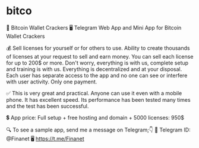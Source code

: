 # bitco 
🔐 Bitcoin Wallet Crackers
🖥️ Telegram Web App and Mini App for Bitcoin Wallet Crackers

💰 Sell licenses for yourself or for others to use.
Ability to create thousands of licenses at your request to sell and earn money.
You can sell each license for up to 200$ or more.
Don't worry, everything is with us, complete setup and training is with us.
Everything is decentralized and at your disposal.
Each user has separate access to the app and no one can see or interfere with user activity.
Only one payment.

✅ This is very great and practical.
Anyone can use it even with a mobile phone.
It has excellent speed.
Its performance has been tested many times and the test has been successful.

💲 App price:
Full setup + free hosting and domain + 5000 licenses: 950$

🔍 To see a sample app, send me a message on Telegram;👇
🔘 Telegram ID: @Finanet
🖥️ https://t.me/Finanet
